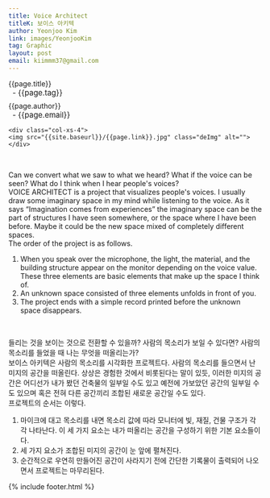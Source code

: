 ```yaml
---
title: Voice Architect
titleK: 보이스 아키텍
author: Yeonjoo Kim
link: images/YeonjooKim
tag: Graphic
layout: post
email: kiimmm37@gmail.com
---	
```


<div class="container">

<div class="deDep">
{{page.title}}<br>
<p style="font-size:15px; margin:0px; padding:0px 0px 0px 8px; margin:0px 0px 8px 0px;">- {{page.tag}}</p>
{{page.author}}<br>
<p style="font-size:15px; margin:0px; padding:0px 0px 0px 8px;">- {{page.email}}</p>
</div>


<div class="row" class="imgcolor">
	
	<div class="col-xs-4">
	<img src="{{site.baseurl}}/{{page.link}}.jpg" class="deImg" alt=""></div>
	
</div>
<br>

<div class="det lato">



Can we convert what we saw to what we heard?
What if the voice can be seen?
What do I think when I hear people's voices?
<br>
VOICE ARCHITECT is a project that visualizes people's voices. I usually draw some imaginary space in my mind while listening to the voice. As it says “Imagination comes from experiences” the imaginary space can be the part of structures I have seen somewhere, or the space where I have been before. Maybe it could be the new space mixed of completely different spaces.
<br>
The order of the project is as follows.
1. When you speak over the microphone, the light, the material, and the building structure appear on the monitor depending on the voice value. These three elements are basic elements that make up the space I think of.
2. An unknown space consisted of three elements unfolds in front of you.
3. The project ends with a simple record printed before the unknown space disappears.



</div>

<br>

<div class="noto">

들리는 것을 보이는 것으로 전환할 수 있을까?
사람의 목소리가 보일 수 있다면?
사람의 목소리를 들었을 때 나는 무엇을 떠올리는가?
<br>
보이스 아키텍은 사람의 목소리를 시각화한 프로젝트다. 사람의 목소리를 들으면서 난 미지의 공간을 떠올린다. 상상은 경험한 것에서 비롯된다는 말이 있듯, 이러한 미지의 공간은 어디선가 내가 봤던 건축물의 일부일 수도 있고 예전에 가보았던 공간의 일부일 수도 있으며 혹은 전혀 다른 공간끼리 조합된 새로운 공간일 수도 있다. 
<br>
프로젝트의 순서는 이렇다.
1. 마이크에 대고 목소리를 내면 목소리 값에 따라 모니터에 빛, 재질, 건물 구조가 각각 나타난다. 이 세 가지 요소는 내가 떠올리는 공간을 구성하기 위한 기본 요소들이다.
2. 세 가지 요소가 조합된 미지의 공간이 눈 앞에 펼쳐진다.
3. 순간적으로 우연히 만들어진 공간이 사라지기 전에 간단한 기록물이 출력되어 나오면서 프로젝트는 마무리된다.


</div>


	

</div> 

{% include footer.html %}